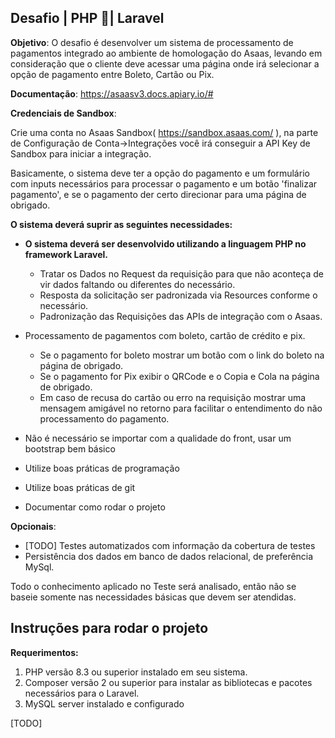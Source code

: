 ## Desafio | PHP 🐘| Laravel

**Objetivo**: O desafio é desenvolver um sistema de processamento de pagamentos integrado ao ambiente de homologação do Asaas, levando em consideração que o cliente deve acessar uma página onde irá selecionar a opção de pagamento entre Boleto, Cartão ou Pix.

**Documentação**: https://asaasv3.docs.apiary.io/#

**Credenciais de Sandbox**:

Crie uma conta no Asaas Sandbox( https://sandbox.asaas.com/ ), na parte de Configuração de Conta->Integrações você irá conseguir a API Key de Sandbox para iniciar a integração.

Basicamente, o sistema deve ter a opção do pagamento e um formulário com inputs necessários para processar o pagamento e um botão 'finalizar pagamento', e se o pagamento der certo direcionar para uma página de obrigado.

**O sistema deverá suprir as seguintes necessidades:**

- **O sistema deverá ser desenvolvido utilizando a linguagem PHP no framework Laravel.**

  - Tratar os Dados no Request da requisição para que não aconteça de vir dados faltando ou diferentes do necessário.
  - Resposta da solicitação ser padronizada via Resources conforme o necessário.
  - Padronização das Requisições das APIs de integração com o Asaas.
- Processamento de pagamentos com boleto, cartão de crédito e pix.
  - Se o pagamento for boleto mostrar um botão com o link do boleto na página de obrigado.
  - Se o pagamento for Pix exibir o QRCode e o Copia e Cola na página de obrigado.
  - Em caso de recusa do cartão ou erro na requisição mostrar uma mensagem amigável no retorno para facilitar o entendimento do não processamento do pagamento.
- Não é necessário se importar com a qualidade do front, usar um bootstrap bem básico
- Utilize boas práticas de programação
- Utilize boas práticas de git
- Documentar como rodar o projeto

**Opcionais**:
- [TODO] Testes automatizados com informação da cobertura de testes
- Persistência dos dados em banco de dados relacional, de preferência MySql.

Todo o conhecimento aplicado no Teste será analisado, então não se baseie somente nas necessidades básicas que devem ser atendidas.

## Instruções para rodar o projeto
**Requerimentos:**
1. PHP versão 8.3 ou superior instalado em seu sistema.
2. Composer versão 2 ou superior para instalar as bibliotecas e pacotes necessários para o Laravel.
3. MySQL server instalado e configurado

[TODO]
